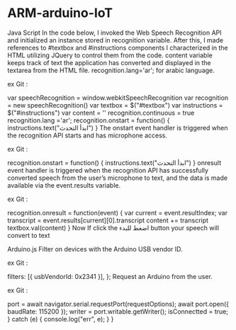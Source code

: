 # ARM-arduino-IoT

Java Script
In the code below, I invoked the Web Speech Recognition API and initialized an instance stored in recognition variable. After this, I made references to #textbox and #instructions components I characterized in the HTML utilizing JQuery to control them from the code. content variable keeps track of text the application has converted and displayed in the textarea from the HTML file. recognition.lang='ar'; for arabic language.

ex Git :

var speechRecognition = window.webkitSpeechRecognition
var recognition = new speechRecognition()
var textbox = $("#textbox")
var instructions = $("#instructions")
var content = ''
recognition.continuous = true
recognition.lang ='ar';
recognition.onstart = function() {
 instructions.text("ابدأ التحدث")
}
The onstart event handler is triggered when the recognition API starts and has microphone access.

ex Git :

recognition.onstart = function() {
 instructions.text("ابدأ التحدث")
}
onresult event handler is triggered when the recognition API has successfully converted speech from the user’s microphone to text, and the data is made available via the event.results variable.

ex Git :

recognition.onresult = function(event) {
 var current = event.resultIndex;
 var transcript = event.results[current][0].transcript
 content += transcript
 textbox.val(content)
}
Now If click the اضغط للبدء button your speech will convert to text

Arduino.js
Filter on devices with the Arduino USB vendor ID.

ex Git :

 filters: [{ usbVendorId: 0x2341 }],
        };
Request an Arduino from the user.

ex Git :

 port = await navigator.serial.requestPort(requestOptions);
       await port.open({ baudRate: 115200 });
       writer = port.writable.getWriter();
       isConnectted = true;
     } catch (e) {
       console.log("err", e);
     }
   }
